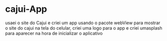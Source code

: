 # cajui-App
usaei o site do Cajui e criei um app
usando o pacote webView para mostrar o site do cajui na tela do celular, criei uma logo para o app e criei umasplash para aparecer na hora de inicializar o aplicativo
